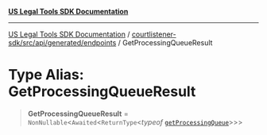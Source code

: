 [**US Legal Tools SDK Documentation**](../../../../../../README.md)

***

[US Legal Tools SDK Documentation](../../../../../../README.md) / [courtlistener-sdk/src/api/generated/endpoints](../README.md) / GetProcessingQueueResult

# Type Alias: GetProcessingQueueResult

> **GetProcessingQueueResult** = `NonNullable`\<`Awaited`\<`ReturnType`\<*typeof* [`getProcessingQueue`](../functions/getProcessingQueue.md)\>\>\>

